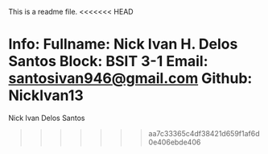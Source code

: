 This is a readme file.
<<<<<<< HEAD

Info:
Fullname: Nick Ivan H. Delos Santos
Block: BSIT 3-1
Email: santosivan946@gmail.com
Github: NickIvan13
=======
Nick Ivan Delos Santos
>>>>>>> aa7c33365c4df38421d659f1af6d0e406ebde406

